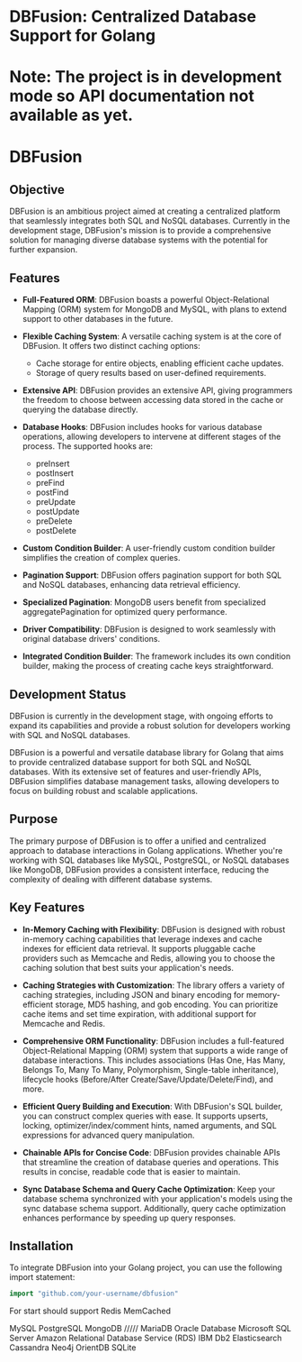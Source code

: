 # DBFusion: Centralized Database Support for Golang
# Note: The project is in development mode so API documentation not available as yet.

# DBFusion

## Objective

DBFusion is an ambitious project aimed at creating a centralized platform that seamlessly integrates both SQL and NoSQL databases. Currently in the development stage, DBFusion's mission is to provide a comprehensive solution for managing diverse database systems with the potential for further expansion.

## Features

- **Full-Featured ORM**: DBFusion boasts a powerful Object-Relational Mapping (ORM) system for MongoDB and MySQL, with plans to extend support to other databases in the future.

- **Flexible Caching System**: A versatile caching system is at the core of DBFusion. It offers two distinct caching options:
  - Cache storage for entire objects, enabling efficient cache updates.
  - Storage of query results based on user-defined requirements.

- **Extensive API**: DBFusion provides an extensive API, giving programmers the freedom to choose between accessing data stored in the cache or querying the database directly.

- **Database Hooks**: DBFusion includes hooks for various database operations, allowing developers to intervene at different stages of the process. The supported hooks are:
  - preInsert
  - postInsert
  - preFind
  - postFind
  - preUpdate
  - postUpdate
  - preDelete
  - postDelete

- **Custom Condition Builder**: A user-friendly custom condition builder simplifies the creation of complex queries.

- **Pagination Support**: DBFusion offers pagination support for both SQL and NoSQL databases, enhancing data retrieval efficiency.

- **Specialized Pagination**: MongoDB users benefit from specialized aggregatePagination for optimized query performance.

- **Driver Compatibility**: DBFusion is designed to work seamlessly with original database drivers' conditions.

- **Integrated Condition Builder**: The framework includes its own condition builder, making the process of creating cache keys straightforward.

## Development Status

DBFusion is currently in the development stage, with ongoing efforts to expand its capabilities and provide a robust solution for developers working with SQL and NoSQL databases.


DBFusion is a powerful and versatile database library for Golang that aims to provide centralized database support for both SQL and NoSQL databases. With its extensive set of features and user-friendly APIs, DBFusion simplifies database management tasks, allowing developers to focus on building robust and scalable applications.

## Purpose

The primary purpose of DBFusion is to offer a unified and centralized approach to database interactions in Golang applications. Whether you're working with SQL databases like MySQL, PostgreSQL, or NoSQL databases like MongoDB, DBFusion provides a consistent interface, reducing the complexity of dealing with different database systems.

## Key Features

- **In-Memory Caching with Flexibility**: DBFusion is designed with robust in-memory caching capabilities that leverage indexes and cache indexes for efficient data retrieval. It supports pluggable cache providers such as Memcache and Redis, allowing you to choose the caching solution that best suits your application's needs.

- **Caching Strategies with Customization**: The library offers a variety of caching strategies, including JSON and binary encoding for memory-efficient storage, MD5 hashing, and gob encoding. You can prioritize cache items and set time expiration, with additional support for Memcache and Redis.

- **Comprehensive ORM Functionality**: DBFusion includes a full-featured Object-Relational Mapping (ORM) system that supports a wide range of database interactions. This includes associations (Has One, Has Many, Belongs To, Many To Many, Polymorphism, Single-table inheritance), lifecycle hooks (Before/After Create/Save/Update/Delete/Find), and more.

- **Efficient Query Building and Execution**: With DBFusion's SQL builder, you can construct complex queries with ease. It supports upserts, locking, optimizer/index/comment hints, named arguments, and SQL expressions for advanced query manipulation.

- **Chainable APIs for Concise Code**: DBFusion provides chainable APIs that streamline the creation of database queries and operations. This results in concise, readable code that is easier to maintain.

- **Sync Database Schema and Query Cache Optimization**: Keep your database schema synchronized with your application's models using the sync database schema support. Additionally, query cache optimization enhances performance by speeding up query responses.

## Installation

To integrate DBFusion into your Golang project, you can use the following import statement:

```go
import "github.com/your-username/dbfusion"
```

For start should support 
Redis
MemCached

MySQL
PostgreSQL
MongoDB
/////
MariaDB
Oracle Database
Microsoft SQL Server
Amazon Relational Database Service (RDS)
IBM Db2
Elasticsearch
Cassandra
Neo4j
OrientDB
SQLite